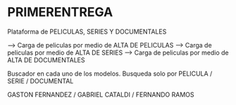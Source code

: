 # PRIMERENTREGA

Plataforma de PELICULAS, SERIES Y DOCUMENTALES

--> Carga de peliculas por medio de ALTA DE PELICULAS
--> Carga de peliculas por medio de ALTA DE SERIES
--> Carga de peliculas por medio de ALTA DE DOCUMENTALES

Buscador en cada uno de los modelos. Busqueda solo por PELICULA / SERIE / DOCUMENTAL

GASTON FERNANDEZ / GABRIEL CATALDI / FERNANDO RAMOS